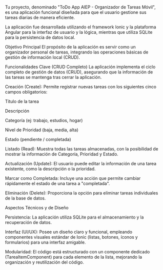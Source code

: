 Tu proyecto, denominado "ToDo App AIEP - Organizador de Tareas Móvil", es una aplicación funcional diseñada para que el usuario gestione sus tareas diarias de manera eficiente.



La aplicación fue desarrollada utilizando el framework Ionic y la plataforma Angular para la interfaz de usuario y la lógica, mientras que utiliza SQLite para la persistencia de datos local.


Objetivo Principal
El propósito de la aplicación es servir como un organizador personal de tareas, integrando las operaciones básicas de gestión de información local (CRUD).

Funcionalidades Clave (CRUD Completo)
La aplicación implementa el ciclo completo de gestión de datos (CRUD), asegurando que la información de las tareas se mantenga tras cerrar la aplicación.


Creación (Create): Permite registrar nuevas tareas con los siguientes cinco campos obligatorios:


Título de la tarea 


Descripción 


Categoría (ej: trabajo, estudios, hogar) 


Nivel de Prioridad (baja, media, alta) 


Estado (pendiente / completada) 


Listado (Read): Muestra todas las tareas almacenadas, con la posibilidad de mostrar la información de Categoría, Prioridad y Estado.


Actualización (Update): El usuario puede editar la información de una tarea existente, como la descripción o la prioridad.


Marcar como Completada: Incluye una acción que permite cambiar rápidamente el estado de una tarea a "completada".


Eliminación (Delete): Proporciona la opción para eliminar tareas individuales de la base de datos.

Aspectos Técnicos y de Diseño

Persistencia: La aplicación utiliza SQLite para el almacenamiento y la recuperación de datos.


Interfaz (UI/UX): Posee un diseño claro y funcional, empleando componentes visuales estándar de Ionic (listas, botones, íconos y formularios) para una interfaz amigable.

Modularidad: El código está estructurado con un componente dedicado (TareaItemComponent) para cada elemento de la lista, mejorando la organización y reutilización del código.